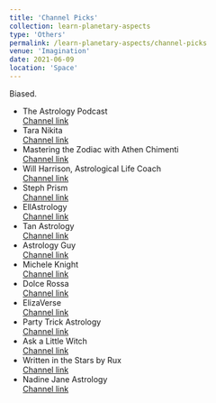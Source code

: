 ```yaml
---
title: 'Channel Picks'
collection: learn-planetary-aspects
type: 'Others'
permalink: /learn-planetary-aspects/channel-picks
venue: 'Imagination'
date: 2021-06-09
location: 'Space'
---
```


Biased.

- The Astrology Podcast  
  [Channel link](https://www.youtube.com/user/astrologue)
- Tara Nikita  
  [Channel link](https://www.youtube.com/channel/UChx7L3dHGcYmCskc0GcRs6w)
- Mastering the Zodiac with Athen Chimenti  
  [Channel link](https://www.youtube.com/user/masteringthezodiac)
- Will Harrison, Astrological Life Coach  
  [Channel link](https://www.youtube.com/user/willharrison11)
- Steph Prism  
  [Channel link](https://www.youtube.com/channel/UCeifcRGGm_qiKAxoXXgBFvA)
- EllAstrology  
  [Channel link](https://www.youtube.com/channel/UCFV0MQyNF9fWQTe_7iPsuCA)
- Tan Astrology  
  [Channel link](https://www.youtube.com/channel/UCmnaG14AJV-pXfzQRloW0tw)
- Astrology Guy  
  [Channel link](https://www.youtube.com/channel/UC9oTWSiuGfKu_8hFg6eOrow)
- Michele Knight  
  [Channel link](https://www.youtube.com/c/MicheleKnight)
- Dolce Rossa  
  [Channel link](https://www.youtube.com/channel/UCMi259hM1JXdsc2HI1EOrew)
- ElizaVerse  
  [Channel link](https://www.youtube.com/channel/UCbbETWWTIOyhcuulY4K4r9g)
- Party Trick Astrology  
  [Channel link](https://www.youtube.com/c/PartyTrickAstrology)
- Ask a Little Witch  
  [Channel link](https://www.youtube.com/channel/UCFYG9oE7W1HEVVbKsw_ghYQ)
- Written in the Stars by Rux  
  [Channel link](https://www.youtube.com/channel/UCII6kihNiLhgxgO6kzXnyPw)
- Nadine Jane Astrology  
  [Channel link](https://www.youtube.com/channel/UCvD_aDu6a8f8VUEkyt0IXaA)
